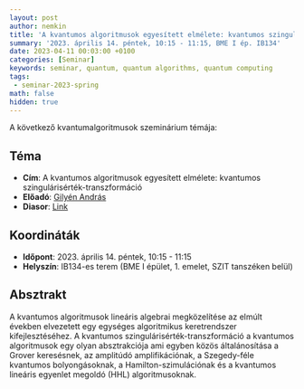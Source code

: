 ```yaml
---
layout: post
author: nemkin
title: 'A kvantumos algoritmusok egyesített elmélete: kvantumos szingulárisérték-transzformáció'
summary: '2023. április 14. péntek, 10:15 - 11:15, BME I ép. IB134'
date: 2023-04-11 00:03:00 +0100
categories: [Seminar]
keywords: seminar, quantum, quantum algorithms, quantum computing
tags:
 - seminar-2023-spring
math: false
hidden: true
---
```


A következő kvantumalgoritmusok szeminárium témája:

## Téma

- **Cím**: A kvantumos algoritmusok egyesített elmélete: kvantumos szingulárisérték-transzformáció
- **Előadó**: [Gilyén András](http://gilyen.hu/)
- **Diasor**: [Link](https://quszit.github.io/seminar/andras-gilyen-2023-04-14-seminar-quantum-singular-value-transformation.pdf)

## Koordináták

- **Időpont**: 2023. április 14. péntek, 10:15 - 11:15
- **Helyszín**: IB134-es terem (BME I épület, 1. emelet, SZIT tanszéken belül)

## Absztrakt

A kvantumos algoritmusok lineáris algebrai megközelítése az elmúlt években elvezetett egy egységes algoritmikus keretrendszer kifejlesztéséhez. A kvantumos szingulárisérték-transzformáció a kvantumos algoritmusok egy olyan absztrakciója ami egyben közös általánosítása a Grover keresésnek, az amplitúdó amplifikációnak, a Szegedy-féle kvantumos bolyongásoknak, a Hamilton-szimulációnak és a kvantumos lineáris egyenlet megoldó (HHL) algoritmusoknak.
